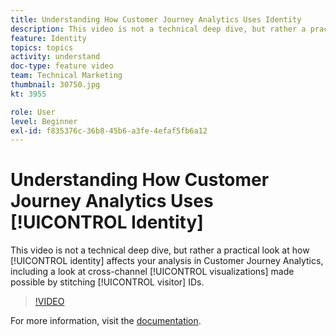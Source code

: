```yaml
---
title: Understanding How Customer Journey Analytics Uses Identity
description: This video is not a technical deep dive, but rather a practical look at how identity affects your analysis in Adobe Customer Journey Analytics, including a look at cross-channel visualizations made possible by stitching visitor IDs.
feature: Identity
topics: topics
activity: understand
doc-type: feature video
team: Technical Marketing
thumbnail: 30750.jpg
kt: 3955

role: User
level: Beginner
exl-id: f835376c-36b8-45b6-a3fe-4efaf5fb6a12
---
```

# Understanding How Customer Journey Analytics Uses [!UICONTROL Identity]

This video is not a technical deep dive, but rather a practical look at how [!UICONTROL identity] affects your analysis in Customer Journey Analytics, including a look at cross-channel [!UICONTROL visualizations] made possible by stitching [!UICONTROL visitor] IDs.

>[!VIDEO](https://video.tv.adobe.com/v/30750/?learn=on&quality=12&enable10seconds=on&speedcontrol=on)

For more information, visit the [documentation](https://experienceleague.adobe.com/docs/analytics-platform/using/cja-landing.html).
